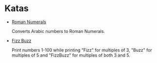 Katas
=====

* [Roman Numerals](roman-numerals/)
	
	Converts Arabic numbers to Roman Numerals.

* [Fizz Buzz](fizz-buzz/)

	Print numbers 1-100 while printing "Fizz" for multiples of 3, "Buzz" for multiples of 5 and "FizzBuzz" for multiples of both 3 and 5.